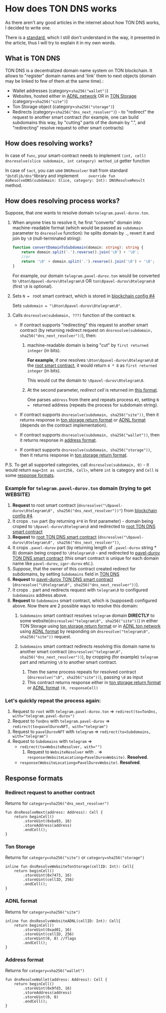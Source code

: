 # How does TON DNS works

As there aren't any good articles in the internet about how TON DNS works, I decided to write one.

There is a [standard](https://github.com/ton-blockchain/TIPs/issues/81), which I still don't understand in the way, it presented in the article, thus I will try to explain it in my own words.

## What is TON DNS

TON DNS is a decentralized domain name system on TON blockchain. It allows to "register" domain names and 'link' them to next objects (domain may be linked to few of them at the same time).:

-  Wallet addresses (category=`sha256("wallet")`)
-  Websites, hosted either in [ADNL network](https://docs.ton.org/learn/networking/adnl) OR in [TON Storage](https://blog.ton.org/ton-storage) (category=`sha256("site")`)
-  Ton Storage object (category=`sha256("storage")`)
-  Redirects (category=`sha256("dns_next_resolver")`) - to "redirect" the request to another smart contract (for example, one can build subdomains this way, by "cutting" parts of the domain by ".", and "redirecting" resolve request to other smart contracts)

## How does resolving works?

In case of `func`, your smart-contract needs to implement `(int, cell) dnsresolve(slice subdomain, int category) method_id` getter function

In case of `tact`, you can use `DNSResolver` trait from standard `"@stdlib/dns"`library and implement `    override fun doResolveDNS(subdomain: Slice, category: Int): DNSResolveResult` method. 


## How does resolving process works?

[//]: # (All domains in TON are **subdomain**. For example, domain `my-bob.ton` has "root" part `ton`, and "subdomain" part `my-bob`.)

Suppose, that one wants to resolve domain `telegram.pavel-durov.ton`.

1. When anyone tries to resolve it, he first "converts" domain into machine-readable format (which would be passed as `subdomain` parameter to `dnsresolve` function): he splits domain by `.`, revert it and join by `\0` (null-terminated string): 
    ```typescript
    function convertDomainToSubdomain(domain: string): string {
        return domain.split('.').reverse().join('\0') + '\0';
        //or
        return '\0' + domain.split('.').reverse().join('\0') + '\0';
    }
    
    ```

    For example, our domain `telegram.pavel-durov.ton` would be converted to `\0ton\0pavel-durov\0telegram\0` OR `ton\0pavel-durov\0telegram\0` (first `\0` is optional).

2. Sets `N = ` root smart contract, which is stored in [blockchain config #4](https://tonviewer.com/config#4)
    
    Sets `subdomain = "\0ton\0pavel-durov\0telegram\0"`.

3. Calls `dnsresolve(subdomain, ???)`  function of the contract `N`. 
    
    - If contract supports "redirecting" this request to another smart contract (by returning redirect request on `dnsresolve(subdomain, sha256("dns_next_resolver"))`), then:
        1. machine-readable domain is being "cut" by `first returned integer` (in bits). 
            
            **For example**, if one resolves `\0ton\0pavel-durov\0telegram\0` at the [root smart contract](https://tonviewer.com/Ef_lZ1T4NCb2mwkme9h2rJfESCE0W34ma9lWp7-_uY3zXDvq?section=code), it would return `4 * 8` as `first returned integer` (in bits).
 
            This would cut the domain to `\0pavel-durov\0telegram\0`.
            
        2. At the second parameter, *redirect cell* is returned im [this format](#redirect-to-another-domain).
            
            One parses `address` from there and repeats process `#3`, setting `N = ` returned address (repeats the process for subdomain string).
    
    - If contract supports `dnsresolve(subdomain, sha256("site"))`, then it returns response in [ton storage return format](#ton-storage) or [ADNL format](#adnl-format) (depends on the contract implementation).
    - If contract supports `dnsresolve(subdomain, sha256("wallet"))`, then it returns response in [address format](#address-format).
    - If contract supports `dnsresolve(subdomain, sha256("storage"))`, then it returns response in [ton storage return format](#ton-storage).
   
P.S. To get all supported categories, call `dnsresolve(subdomain, 0)` - it would return `map<Int as uint256, Cell>`, where `int` is category and `Cell` is some [response formats](#response-formats).

### Example for `telegram.pavel-durov.ton` domain (trying to get WEBSITE)

1. **Request** to root smart contract (`dnsresolve("\0pavel-durov\0telegram\0", sha256("dns_next_resolver"))"`) from [blockchain config #4](https://tonviewer.com/config#4).
2. It crops `.ton` part (by returning `4*8` in first parameter) - domain being croped to `\0pavel-durov\0telegram\0` and redirected to [root TON DNS smart contract](https://tonviewer.com/EQC3dNlesgVD8YbAazcauIrXBPfiVhMMr5YYk2in0Mtsz0Bz?section=code)
3. **Request** to [root TON DNS smart contract](https://tonviewer.com/EQC3dNlesgVD8YbAazcauIrXBPfiVhMMr5YYk2in0Mtsz0Bz?section=code) (`dnsresolve("\0pavel-durov\0telegram\0", sha256("dns_next_resolver"))`,
4. It crops `.pavel-durov` part (by returning length of `.pavel-durov` string * 8) domain being croped to `\0telegram\0` - and redirected to [pavel-durov TON DNS smart contract](https://tonviewer.com/Ef_lZ1T4NCb2mwkme9h2rJfESCE0W34ma9lWp7-_uY3zXDvq) (this smart contract is unique for each domain name like `pavel-durov`, `igor-durov` etc.).
5. _Suppose_, that the owner of this contract created redirect for subdomains, by setting `Subdomains` field in [TON DNS](https://dns.ton.org/#pavel-durov)
6. **Request** to [pavel-durov TON DNS smart contract](https://tonviewer.com/Ef_lZ1T4NCb2mwkme9h2rJfESCE0W34ma9lWp7-_uY3zXDvq) (`dnsresolve("\0telegram\0", sha256("dns_next_resolver"))`).
7. It crops `.` part  and redirects request with `telegram\0` to configured `Subdomains` address above.
8. **Request** to `Subdomains` smart contract, which is (supposed) configured above. Now there are 2 possible ways to resolve this domain:
    1. `Subdomains` smart contract resolves `telegram` domain **DIRECTLY** to some website(`dnsresolve("telegram\0", sha256("site"))`) in either TON Storage using [ton storage return format](#ton-storage) or in [ADNL ton network](https://docs.ton.org/learn/networking/adnl) using [ADNL format](#adnl-format) by responding on `dnsresolve("telegram\0", sha256("site"))` request.
    2. `Subdomains` smart contract redirects resolving this domain name to another smart contract (`dnsresolve("telegram\0", sha256("dns_next_resolver"))`), by cropping (for example) `telegram` part and returning `\0` to another smart contract.
        
        1. Then the same process repeats for resolved contract (`dnsresolve("\0", sha256("site"))`), passing `\0` as input
        2. This contract returns response either in [ton storage return format](#ton-storage) or [ADNL format](#adnl-format) `(0, responseCell)`
    


### Let's quickly repeat the process again:
1. Request to `root` with `telegram.pavel-durov.ton`  => `redirect(to=TonDns, with="telegram.pavel-durov")`
2. Request to `TonDns` with `telegram.pavel-durov` => `redirect(to=pavelDurovNFT, with="telegram")`
3. Request to `pavelDurovNFT` with `telegram` => `redirect(to=Subdomains, with="telegram")`
4. Request to `Subdomains` with `telegram` => 
   - `redirect(to=WebsiteResolver, with="")`
        1. Request to `WebsiteResolver` with `.` => `response(WebsiteLocationg=PavelDurovWebsite)`. **Resolved**.    
   - `response(WebsiteLocationg=PavelDurovWebsite)`. **Resolved**.

## Response formats

### Redirect request to another contract 
Returns for `category=sha256("dns_next_resolver")`
```tact
fun dnsResolveNext(address: Address): Cell {
    return beginCell()
        .storeUint(0xba93, 16)
        .storeAddress(address)
        .endCell();
}
```

### Ton Storage
Returns for `category=sha256("site")`  or `category=sha256("storage")`
```tact
inline fun dnsResolveWebsiteTonStorage(cellID: Int): Cell{
    return beginCell()
        .storeUint(0x7473, 16)
        .storeUint(cellID, 256)
        .endCell();
}
```
### ADNL format
Returns for `category=sha256("site")` 
```tact
inline fun dnsResolveWebsiteADNL(cellID: Int): Cell{
    return beginCell()
        .storeUint(0xad01, 16)
        .storeUint(cellID, 256)
        .storeUint(0, 8) //flags
        .endCell();
}
```

### Address format
Returns for `category=sha256("wallet")`
```tact
fun dnsResolveWallet(address: Address): Cell {
    return beginCell()
        .storeUint(0x9fd3, 16)
        .storeAddress(address)
        .storeUint(0, 8)
        .endCell();
}
```